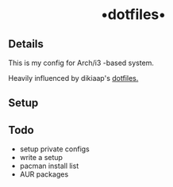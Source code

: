<h1 align='center'>•dotfiles•</h1>

## Details
This is my config for Arch/i3 -based system.

Heavily influenced by dikiaap's
<a href="https://github.com/dikiaap/dotfiles">dotfiles.</a>

## Setup

## Todo
- setup private configs
- write a setup
- pacman install list
- AUR packages
